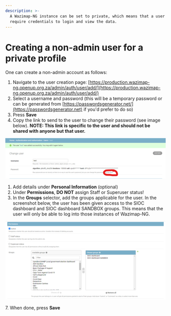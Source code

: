 ```yaml
---
description: >-
  A Wazimap-NG instance can be set to private, which means that a user will
  require credentials to login and view the data.
---
```


# Creating a non-admin user for a private profile

One can create a non-admin account as follows:

1. Navigate to the user creation page: [https://production.wazimap-ng.openup.org.za/admin/auth/user/add/](https://production.wazimap-ng.openup.org.za/admin/auth/user/add/)
2. Select a username and password (this will be a temporary password or can be generated from [https://passwordsgenerator.net/](https://passwordsgenerator.net) if you'd prefer to do so)
3. Press **Save**
4. Copy the link to send to the user to change their password (see image below). **NOTE: This link is specific to the user and should not be shared with anyone but that user.**

![](<../.gitbook/assets/image (88).png>)

1. Add details under **Personal Information** (optional)
2. Under **Permissions**, **DO NOT** assign Staff or Superuser status!&#x20;
3. In the **Groups** selector, add the groups applicable for the user. In the screenshot below, the user has been given access to the SIOC dashboard and SIOC dashboard SANDBOX groups. This means that the user will only be able to log into those instances of Wazimap-NG.

![](<../.gitbook/assets/image (87).png>)

7\. When done, press **Save**
